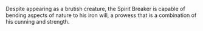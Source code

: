 Despite appearing as a brutish creature, the  Spirit Breaker is capable of bending aspects of nature to his iron will, a prowess that is  a combination of his cunning and strength.